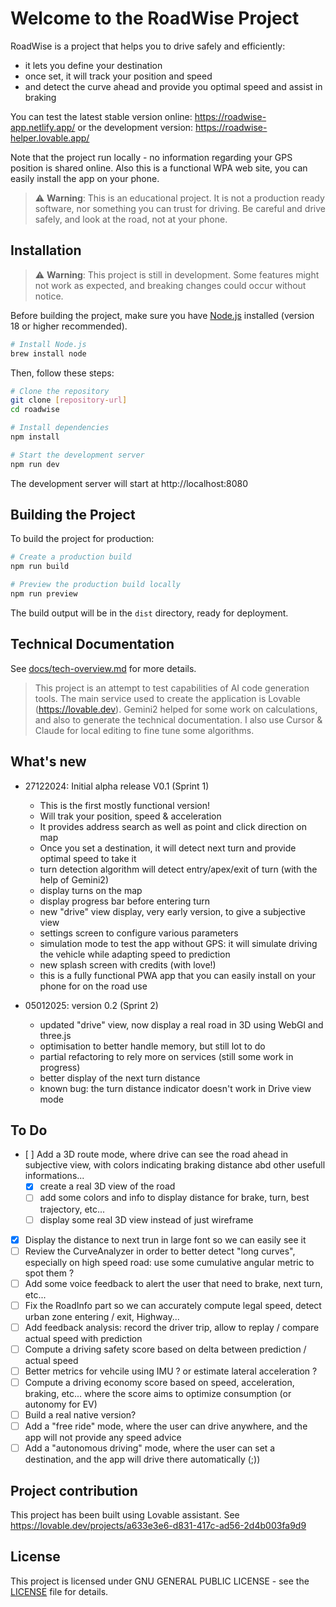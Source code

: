 # Welcome to the RoadWise Project

RoadWise is a project that helps you to drive safely and efficiently:
- it lets you define your destination
- once set, it will track your position and speed
- and detect the curve ahead and provide you optimal speed and assist in braking

You can test the latest stable version online: https://roadwise-app.netlify.app/
or the development version: https://roadwise-helper.lovable.app/

Note that the project run locally - no information regarding your GPS position is shared online.
Also this is a functional WPA web site, you can easily install the app on your phone.

> ⚠️ **Warning**: This is an educational project. It is not a production ready software, nor something you can trust for driving. Be careful and drive safely, and look at the road, not at your phone.


## Installation

> ⚠️ **Warning**: This project is still in development. Some features might not work as expected, and breaking changes could occur without notice.

Before building the project, make sure you have [Node.js](https://nodejs.org/) installed (version 18 or higher recommended).

```sh
# Install Node.js
brew install node
```

Then, follow these steps:

```sh
# Clone the repository
git clone [repository-url]
cd roadwise

# Install dependencies
npm install

# Start the development server
npm run dev
```

The development server will start at http://localhost:8080

## Building the Project

To build the project for production:

```sh
# Create a production build
npm run build

# Preview the production build locally
npm run preview
```

The build output will be in the `dist` directory, ready for deployment.


## Technical Documentation

See [docs/tech-overview.md](docs/tech-overview.md) for more details.

> This project is an attempt to test capabilities of AI code generation tools. The main service used to create the application is Lovable (https://lovable.dev). Gemini2 helped for some work on calculations, and also to generate the technical documentation. I also use Cursor & Claude for local editing to fine tune some algorithms.

## What's new

- 27122024: Initial alpha release V0.1 (Sprint 1)
  - This is the first mostly functional version!
  - Will trak your position, speed & acceleration
  - It provides address search as well as point and click direction on map
  - Once you set a destination, it will detect next turn and provide optimal speed to take it
  - turn detection algorithm will detect entry/apex/exit of turn (with the help of Gemini2)
  - display turns on the map
  - display progress bar before entering turn
  - new "drive" view display, very early version, to give a subjective view
  - settings screen to configure various parameters
  - simulation mode to test the app without GPS: it will simulate driving the vehicle while adapting speed to prediction
  - new splash screen with credits (with love!)
  - this is a fully functional PWA app that you can easily install on your phone for on the road use

- 05012025: version 0.2 (Sprint 2)
  - updated "drive" view, now display a real road in 3D using WebGl and three.js
  - optimisation to better handle memory, but still lot to do
  - partial refactoring to rely more on services (still some work in progress)
  - better display of the next turn distance
  - known bug: the turn distance indicator doesn't work in Drive view mode

## To Do

- [ ] Add a 3D route mode, where drive can see the road ahead in subjective view, with colors indicating braking distance abd other usefull informations...
  - [x] create a real 3D view of the road
  - [ ] add some colors and info to display distance for brake, turn, best trajectory, etc...
  - [ ] display some real 3D view instead of just wireframe
- [x] Display the distance to next trun in large font so we can easily see it
- [ ] Review the CurveAnalyzer in order to better detect "long curves", especially on high speed road: use some cumulative angular metric to spot them ?
- [ ] Add some voice feedback to alert the user that need to brake, next turn, etc...
- [ ] Fix the RoadInfo part so we can accurately compute legal speed, detect urban zone entering / exit, Highway...
- [ ] Add feedback analysis: record the driver trip, allow to replay / compare actual speed with prediction
- [ ] Compute a driving safety score based on delta between prediction / actual speed
- [ ] Better metrics for vehcile using IMU ? or estimate lateral acceleration ?
- [ ] Compute a driving economy score based on speed, acceleration, braking, etc... where the score aims to optimize consumption (or autonomy for EV)
- [ ] Build a real native version?
- [ ] Add a "free ride" mode, where the user can drive anywhere, and the app will not provide any speed advice
- [ ] Add a "autonomous driving" mode, where the user can set a destination, and the app will drive there automatically (;))

## Project contribution

This project has been built using Lovable assistant. See https://lovable.dev/projects/a633e3e6-d831-417c-ad56-2d4b003fa9d9

## License

This project is licensed under GNU GENERAL PUBLIC LICENSE - see the [LICENSE](LICENSE) file for details.
